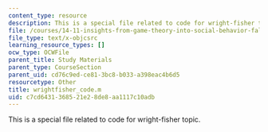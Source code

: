 ```yaml
---
content_type: resource
description: This is a special file related to code for wright-fisher topic.
file: /courses/14-11-insights-from-game-theory-into-social-behavior-fall-2013/c7cd6431368521e28de8aa1117c10adb_wrightfisher_code.m
file_type: text/x-objcsrc
learning_resource_types: []
ocw_type: OCWFile
parent_title: Study Materials
parent_type: CourseSection
parent_uid: cd76c9ed-ce81-3bc8-b033-a398eac4b6d5
resourcetype: Other
title: wrightfisher_code.m
uid: c7cd6431-3685-21e2-8de8-aa1117c10adb
---
```

This is a special file related to code for wright-fisher topic.

